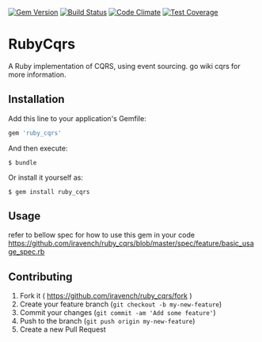 [![Gem Version](https://badge.fury.io/rb/ruby_cqrs.svg)](http://badge.fury.io/rb/ruby_cqrs) [![Build Status](https://travis-ci.org/iravench/ruby_cqrs.svg?branch=master)](https://travis-ci.org/iravench/ruby_cqrs) [![Code Climate](https://codeclimate.com/github/iravench/ruby_cqrs/badges/gpa.svg)](https://codeclimate.com/github/iravench/ruby_cqrs) [![Test Coverage](https://codeclimate.com/github/iravench/ruby_cqrs/badges/coverage.svg)](https://codeclimate.com/github/iravench/ruby_cqrs)

# RubyCqrs

A Ruby implementation of CQRS, using event sourcing. go wiki cqrs for more information.

## Installation

Add this line to your application's Gemfile:

```ruby
gem 'ruby_cqrs'
```

And then execute:

    $ bundle

Or install it yourself as:

    $ gem install ruby_cqrs

## Usage
refer to bellow spec for how to use this gem in your code
https://github.com/iravench/ruby_cqrs/blob/master/spec/feature/basic_usage_spec.rb

## Contributing

1. Fork it ( https://github.com/iravench/ruby_cqrs/fork )
2. Create your feature branch (`git checkout -b my-new-feature`)
3. Commit your changes (`git commit -am 'Add some feature'`)
4. Push to the branch (`git push origin my-new-feature`)
5. Create a new Pull Request

